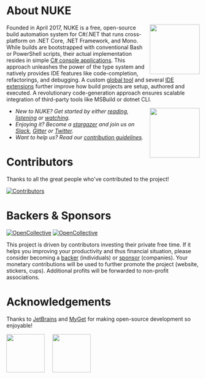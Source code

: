 # About NUKE

[<img align="right" width="130px" src="https://github.com/nuke-build/nuke/raw/master/images/icon.png" />](https://nuke.build)

Founded in April 2017, NUKE is a free, open-source build automation system for C#/.NET that runs cross-platform on .NET Core, .NET Framework, and Mono. While builds are bootstrapped with conventional Bash or PowerShell scripts, their actual implementation resides in simple [C# console applications](http://www.nuke.build/docs/authoring-builds/fundamentals.html). This approach unleashes the power of the type system and natively provides IDE features like code-completion, refactorings, and debugging. A custom [global tool](http://www.nuke.build/docs/running-builds/global-tool.html) and several [IDE extensions](http://www.nuke.build/docs/running-builds/from-ides.html) further improve how build projects are setup, authored and executed. A revolutionary code-generation approach ensures scalable integration of third-party tools like MSBuild or dotnet CLI.

[<img align="right" width="130px" src="https://github.com/nuke-build/nuke/raw/master/images/dotnet-bot.png" />](https://dotnet.microsoft.com/)

- _New to NUKE? Get started by either [reading](http://www.nuke.build/docs/getting-started/philosophy.html), [listening](https://dotnetrocks.com/?show=1598) or [watching](https://www.youtube.com/watch?v=7gEqxzD6hbs)._
- _Enjoying it? Become a [stargazer](https://github.com/nuke-build/nuke/stargazers) and join us on [Slack](https://slofile.com/slack/nukebuildnet), [Gitter](https://gitter.im/nuke-build/nuke) or [Twitter](https://twitter.com/nukebuildnet)._
- _Want to help us? Read our [contribution guidelines](CONTRIBUTING.md)._

# Contributors

Thanks to all the great people who've contributed to the project! 

[![Contributors](https://opencollective.com/nuke/contributors.svg?button=false&avatarHeight=75)](CONTRIBUTORS.md)

# Backers & Sponsors

[![OpenCollective](https://opencollective.com/nuke/backers/badge.svg?style=flat-square)](https://opencollective.com/nuke/order/7399) 
[![OpenCollective](https://opencollective.com/nuke/sponsors/badge.svg?style=flat-square)](https://opencollective.com/nuke/order/7400)

This project is driven by contributors investing their private free time. If it helps you improving your productivity and thus financial situation, please consider becoming a [backer](https://opencollective.com/nuke/order/7399) (individuals) or [sponsor](https://opencollective.com/nuke/order/7400) (companies). Your monetary contributions will be used to further promote the project (website, stickers, cups). Additional profits will be forwarded to non-profit associations.

<!--<img src="https://opencollective.com/nuke/sponsor.svg?width=890&avatarHeight=50&button=false"><img src="https://opencollective.com/nuke/backer.svg?width=890&avatarHeight=50&button=false">-->

# Acknowledgements

Thanks to [JetBrains](https://jetbrains.com) and [MyGet](https://myget.org) for making open-source development so enjoyable!

[<img src="https://raw.githubusercontent.com/nuke-build/nuke/master/images/rider.png" height="100" />](https://jetbrains.com/rider) &nbsp;&nbsp;&nbsp; [<img src="https://raw.githubusercontent.com/nuke-build/nuke/master/images/myget.png" height="100" />](https://myget.org)
